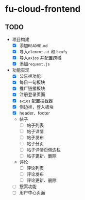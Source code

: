 # fu-cloud-frontend

## TODO

- 项目构建
  - [x] 添加`README.md`
  - [x] 导入`element-ui` 和 `beufy`
  - [x] 导入`axios` 并配置跨域
  - [x] 添加`request.js`
- 功能实现
  - [x] 公告栏功能
  - [x] 每日一句板块
  - [x] 推广链接板块
  - [x] 注册登录页面
  - [x] `axios` 配置拦截器
  - [x] 侧边栏，登入板块
  - [x] header、footer
  - 帖子
    - [ ] 帖子列表
    - [ ] 帖子详情
    - [ ] 帖子发布
    - [ ] 帖子分页
    - [ ] 帖子详情页侧边栏
    - [ ] 帖子更新、删除
  - 评论
    - [ ] 评论列表
    - [ ] 评论发布
    - [ ] 评论更新、删除
  - [ ] 搜索功能
  - [ ] 用户中心页面